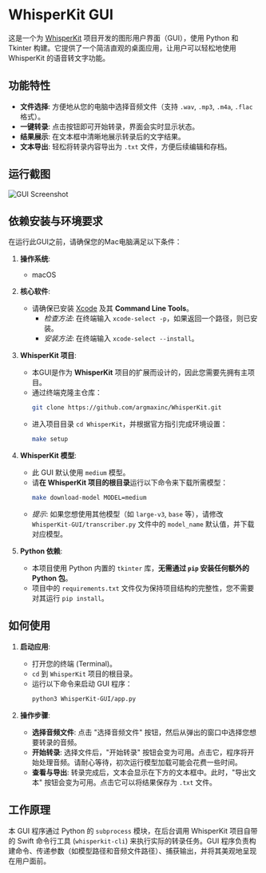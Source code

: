 # WhisperKit GUI

这是一个为 [WhisperKit](https://github.com/argmaxinc/WhisperKit) 项目开发的图形用户界面（GUI），使用 Python 和 Tkinter 构建。它提供了一个简洁直观的桌面应用，让用户可以轻松地使用 WhisperKit 的语音转文字功能。

## 功能特性

- **文件选择**: 方便地从您的电脑中选择音频文件（支持 `.wav`, `.mp3`, `.m4a`, `.flac` 格式）。
- **一键转录**: 点击按钮即可开始转录，界面会实时显示状态。
- **结果展示**: 在文本框中清晰地展示转录后的文字结果。
- **文本导出**: 轻松将转录内容导出为 `.txt` 文件，方便后续编辑和存档。

## 运行截图

![GUI Screenshot](https://private-user-images.githubusercontent.com/177656913/356543946-81413a69-a111-4f1b-a534-19069a531f82.png?jwt=eyJhbGciOiJIUzI1NiIsInR5cCI6IkpXVCJ9.eyJpc3MiOiJnaXRodWIuY29tIiwiYXVkIjoicmF3LmdpdGh1YnVzZXJjb250ZW50LmNvbSIsImtleSI6ImtleTUiLCJleHAiOjE3MjA2ODkxMzEsIm5iZiI6MTcyMDY4ODgzMSwicGF0aCI6Ii8xNzc2NTY5MTMvMzU2NTQzOTQ2LTgxNDEzYTY5LWExMTEtNGYxYi1hNTM0LTE5MDY5YTUzMWY4Mi5wbmc_WC1BbXotQWxnb3JpdGhtPUFXUzQtSE1BQy1TSEEyNTYiLCJYLUFtei1DcmVkZW50aWFsPUFLSUFWQ0E5REtHSEI3NjJCQ1QyJTJGMjAyNDA3MTElMkZ1cy1lYXN0LTElMkZzMyUyRmF3czRfcmVxdWVzdCIsIlgtQW16LURhdGU9MjAyNDA3MTFUMTEyMDMxWiIsIlgtQW16LUV4cGlyZXM9MzAwIiwiWC1BbXotU2lnbmF0dXJlPWVmNTAyNjE3YzM3ZWEzOWU5YjI3ZDIyMmM3ZTBlMDQ3NjQxNzk5ZmFjZDgxYmM3ZDBkODJkZTRiYzM3NjgyOTgiLCJYLUFtei1TdWJqZWN0IjoiIiwidG9rZW4iOiIiLCJ2ZXJzaW9uIjoidjIifQ.M7GfC9tW8G89fP87l5h5t1t6cKMMx1T063i-o4mD_5U)

## 依赖安装与环境要求

在运行此GUI之前，请确保您的Mac电脑满足以下条件：

1.  **操作系统**:
    -   macOS

2.  **核心软件**:
    -   请确保已安装 [Xcode](https://developer.apple.com/xcode/) 及其 **Command Line Tools**。
        -   *检查方法*: 在终端输入 `xcode-select -p`，如果返回一个路径，则已安装。
        -   *安装方法*: 在终端输入 `xcode-select --install`。

3.  **WhisperKit 项目**:
    -   本GUI是作为 **WhisperKit** 项目的扩展而设计的，因此您需要先拥有主项目。
    -   通过终端克隆主仓库：
        ```bash
        git clone https://github.com/argmaxinc/WhisperKit.git
        ```
    -   进入项目目录 `cd WhisperKit`，并根据官方指引完成环境设置：
        ```bash
        make setup
        ```

4.  **WhisperKit 模型**:
    -   此 GUI 默认使用 `medium` 模型。
    -   请**在 WhisperKit 项目的根目录**运行以下命令来下载所需模型：
        ```bash
        make download-model MODEL=medium
        ```
    -   *提示*: 如果您想使用其他模型（如 `large-v3`, `base` 等），请修改 `WhisperKit-GUI/transcriber.py` 文件中的 `model_name` 默认值，并下载对应模型。

5.  **Python 依赖**:
    -   本项目使用 Python 内置的 `tkinter` 库，**无需通过 `pip` 安装任何额外的 Python 包**。
    -   项目中的 `requirements.txt` 文件仅为保持项目结构的完整性，您不需要对其运行 `pip install`。

## 如何使用

1.  **启动应用**:
    - 打开您的终端 (Terminal)。
    - `cd` 到 `WhisperKit` 项目的根目录。
    - 运行以下命令来启动 GUI 程序：
      ```bash
      python3 WhisperKit-GUI/app.py
      ```

2.  **操作步骤**:
    - **选择音频文件**: 点击 "选择音频文件" 按钮，然后从弹出的窗口中选择您想要转录的音频。
    - **开始转录**: 选择文件后，"开始转录" 按钮会变为可用。点击它，程序将开始处理音频。请耐心等待，初次运行模型加载可能会花费一些时间。
    - **查看与导出**: 转录完成后，文本会显示在下方的文本框中。此时，"导出文本" 按钮会变为可用。点击它可以将结果保存为 `.txt` 文件。

## 工作原理

本 GUI 程序通过 Python 的 `subprocess` 模块，在后台调用 WhisperKit 项目自带的 Swift 命令行工具 (`whisperkit-cli`) 来执行实际的转录任务。GUI 程序负责构建命令、传递参数（如模型路径和音频文件路径）、捕获输出，并将其美观地呈现在用户面前。 